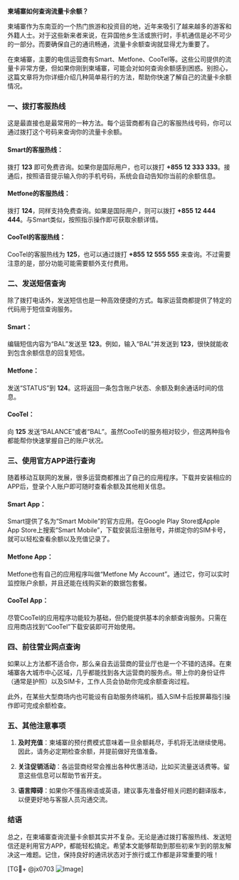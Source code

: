 **柬埔寨如何查询流量卡余额？**

柬埔寨作为东南亚的一个热门旅游和投资目的地，近年来吸引了越来越多的游客和外籍人士。对于这些新来者来说，在异国他乡生活或旅行时，手机通信是必不可少的一部分。而要确保自己的通讯畅通，流量卡余额查询就显得尤为重要了。

在柬埔寨，主要的电信运营商有Smart、Metfone、CooTel等。这些公司提供的流量卡非常方便，但如果你刚到柬埔寨，可能会对如何查询余额感到困惑。别担心，这篇文章将为你详细介绍几种简单易行的方法，帮助你快速了解自己的流量卡余额情况。

### 一、拨打客服热线

这是最直接也是最常用的一种方法。每个运营商都有自己的客服热线号码，你可以通过拨打这个号码来查询你的流量卡余额。

#### Smart的客服热线：
拨打 **123** 即可免费咨询。如果你是国际用户，也可以拨打 **+855 12 333 333**。接通后，按照语音提示输入你的手机号码，系统会自动告知你当前的余额信息。

#### Metfone的客服热线：
拨打 **124**，同样支持免费查询。如果是国际用户，则可以拨打 **+855 12 444 444**。与Smart类似，按照指示操作即可获取余额详情。

#### CooTel的客服热线：
CooTel的客服热线为 **125**，也可以通过拨打 **+855 12 555 555** 来查询。不过需要注意的是，部分功能可能需要额外支付费用。

### 二、发送短信查询

除了拨打电话外，发送短信也是一种高效便捷的方式。每家运营商都提供了特定的代码用于短信查询服务。

#### Smart：
编辑短信内容为“BAL”发送至 **123**。例如，输入“BAL”并发送到 **123**，很快就能收到包含余额信息的回复短信。

#### Metfone：
发送“STATUS”到 **124**。这将返回一条包含账户状态、余额及剩余通话时间的信息。

#### CooTel：
向 **125** 发送“BALANCE”或者“BAL”。虽然CooTel的服务相对较少，但这两种指令都能帮你快速掌握自己的账户状况。

### 三、使用官方APP进行查询

随着移动互联网的发展，很多运营商都推出了自己的应用程序。下载并安装相应的APP后，登录个人账户即可随时查看余额及其他相关信息。

#### Smart App：
Smart提供了名为“Smart Mobile”的官方应用。在Google Play Store或Apple App Store上搜索“Smart Mobile”，下载安装后注册账号，并绑定你的SIM卡号，就可以轻松查看余额以及充值记录了。

#### Metfone App：
Metfone也有自己的应用程序叫做“Metfone My Account”。通过它，你可以实时监控账户余额，并且还能在线购买新的数据包套餐。

#### CooTel App：
尽管CooTel的应用程序功能较为基础，但仍能提供基本的余额查询服务。只需在应用商店找到“CooTel”下载安装即可开始使用。

### 四、前往营业网点查询

如果以上方法都不适合你，那么亲自去运营商的营业厅也是一个不错的选择。在柬埔寨各大城市中心区域，几乎都能找到各大运营商的服务点。带上你的身份证件（通常是护照）以及SIM卡，工作人员会协助你完成余额查询过程。

此外，在某些大型商场内也可能设有自助服务终端机，插入SIM卡后按屏幕指引操作即可完成余额检查。

### 五、其他注意事项

1. **及时充值**：柬埔寨的预付费模式意味着一旦余额耗尽，手机将无法继续使用。因此，请务必定期检查余额，并提前做好充值准备。
   
2. **关注促销活动**：各运营商经常会推出各种优惠活动，比如买流量送话费等。留意这些信息可以帮助节省开支。

3. **语言障碍**：如果你不懂高棉语或英语，建议事先准备好相关问题的翻译版本，以便更好地与客服人员沟通交流。

### 结语

总之，在柬埔寨查询流量卡余额其实并不复杂。无论是通过拨打客服热线、发送短信还是利用官方APP，都能轻松搞定。希望本文能够帮助到那些初来乍到的朋友解决这一难题。记住，保持良好的通讯状态对于旅行或工作都是非常重要的哦！

[TG💪+ @jx0703 ![Image](https://github.com/user-attachments/assets/dbca1d08-cadb-493c-b0ec-ad6f7a83f270)]